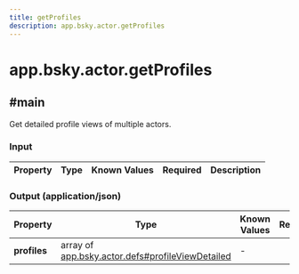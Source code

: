 ```yaml
---
title: getProfiles
description: app.bsky.actor.getProfiles
---
```


# app.bsky.actor.getProfiles

## #main

Get detailed profile views of multiple actors.

### Input

| Property | Type | Known Values | Required | Description |
| --- | --- | --- | :---: | --- |

### Output (application/json)

| Property | Type | Known Values | Required | Description |
| --- | --- | --- | :---: | --- |
| **profiles** | array of [app.bsky.actor.defs#profileViewDetailed](../../../../lexicons/app/bsky/actor/defs.md#profileviewdetailed) | - | ✅ | - |
